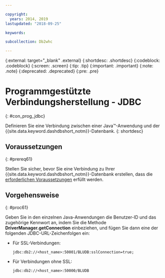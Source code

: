 ```yaml
---

copyright:
  years: 2014, 2019
lastupdated: "2018-09-25"

keywords:

subcollection: Db2whc

---
```


<!-- Attribute definitions --> 
{:external: target="_blank" .external}
{:shortdesc: .shortdesc}
{:codeblock: .codeblock}
{:screen: .screen}
{:tip: .tip}
{:important: .important}
{:note: .note}
{:deprecated: .deprecated}
{:pre: .pre}

# Programmgestützte Verbindungsherstellung - JDBC
{: #con_prog_jdbc}

Definieren Sie eine Verbindung zwischen einer Java™-Anwendung und der {{site.data.keyword.dashdbshort_notm}}-Datenbank.
{: shortdesc}

## Voraussetzungen
{: #prereq61}

Stellen Sie sicher, bevor Sie eine Verbindung zu Ihrer {{site.data.keyword.dashdbshort_notm}}-Datenbank erstellen, dass die [erforderlichen Voraussetzungen](/docs/services/Db2whc/connecting?topic=Db2whc-connect_ov#prereqs) erfüllt werden.

<!-- Before you can connect to your database, you must perform the following steps:

- [Verify prerequisites](prereqs.html), including installing driver packages, configuring your local environment, and downloading SSL certificates (if needed)
- Collect [connection information](credentials.html), including database details such as host name and port numbers, and connection credentials such as user ID and password -->

## Vorgehensweise
{: #proc61}

Geben Sie in den einzelnen Java-Anwendungen die Benutzer-ID und das zugehörige Kennwort an, indem Sie die Methode **DriverManager.getConnection** einbeziehen, und fügen Sie dann eine der folgenden JDBC-URL-Zeichenfolgen ein:

- Für SSL-Verbindungen:

  `jdbc:db2://<host_name>:50001/BLUDB:sslConnection=true;`

- Für Verbindungen ohne SSL:

  `jdbc:db2://<host_name>:50000/BLUDB`


